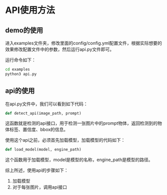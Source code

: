 # API使用方法
## demo的使用
进入examples文件夹，修改里面的config/config.yml配置文件，根据实际想要的效果修改配置文件中的参数，然后运行api.py文件即可。

运行命令如下：

```bash
cd examples
python3 api.py
```

## api的使用

在api.py文件中，我们可以看到如下代码：

```python
def detect_api(image_path, prompt)
```

这函数就是检测的api接口，用于检测一张图片中的prompt物体，返回检测到的物体标签、置信度、bbox的信息。

使用这个api之前，必须首先加载模型，加载模型的代码如下：

```python  
def load_model(model, engine_path)
```

这个函数用于加载模型，model是模型的名称，engine_path是模型的路径。

综上所述，使用api的步骤如下：

1. 加载模型
2. 对于每张图片，调用api接口


